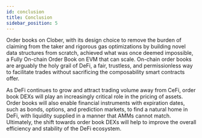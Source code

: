 ```yaml
---
id: conclusion
title: Conclusion
sidebar_position: 5
---
```


Order books on Clober, with its design choice to remove the burden of claiming from the taker and rigorous gas optimizations by building novel data structures from scratch, achieved what was once deemed impossible, a Fully On-chain Order Book on EVM that can scale. On-chain order books are arguably the holy grail of DeFi, a fair, trustless, and permissionless way to facilitate trades without sacrificing the composability smart contracts offer.

As DeFi continues to grow and attract trading volume away from CeFi, order book DEXs will play an increasingly critical role in the pricing of assets. Order books will also enable financial instruments with expiration dates, such as bonds, options, and prediction markets, to find a natural home in DeFi, with liquidity supplied in a manner that AMMs cannot match. Ultimately, the shift towards order book DEXs will help to improve the overall efficiency and stability of the DeFi ecosystem.
